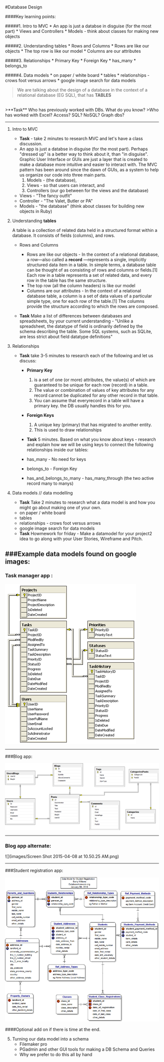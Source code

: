#Database Design

####Key learning points: 

#####1. Intro to MVC 
	* An app is just a databse in disguise (for the most part)
	* Views and Controllers
	* Models - think about classes for making new objects

#####2. Understanding tables
	* Rows and Columns
		* Rows are like our objects
		* The top row is like our model 
		* Columns are our attributes 
		
#####3. Relationships
	* Primary Key 
	* Foreign Key 
	* has_many 
	* belongs_to
	 

#####4. Data models
	* on paper / white board
	* tables
	* relationships - crows foot versus arrows
	* google image search for data models

	 	
> We are talking about the design of a database in the context of a relational database (EG SQL), that has **TABLES**

 <br/>
>**Task** Who has previously worked with DBs. What do you know? 
>Who has worked with Excel? Access? SQL? NoSQL? Graph dbs? 

---

1. Intro to MVC 
	* **Task** - take 2 minutes to research MVC and let's have a class discussion. 
	* An app is just a databse in disguise (for the most part). Perhaps "dressed up" is a better way to think about it, than "in disguise". Graphic User Interface or GUIs are just a layer that is created to make a database more intuitive and easier to interact with. The MVC pattern has been around since the dawn of GUIs, as a system to help us organize our code into three main parts. 
		1. Models - (the database), 
		2. Views - so that users can interact, and 
		3. Controllers (our go between for the views and the database)  		
	* Views - "The fancy outfit"
	* Controller - "The Valet, Butler or PA" 
	* Models - "the database" (think about classes for building new objects in Ruby)

2. Understanding **tables**

	A table is a collection of related data held in a structured format within a database. It consists of fields (columns), and rows.
	* Rows and Columns
		* Rows are like our objects - In the context of a relational database, a row—also called a **record** —represents a single, implicitly structured data item in a table. In simple terms, a database table can be thought of as consisting of rows and columns or fields.[1] Each row in a table represents a set of related data, and every row in the table has the same structure.
		* The top row (all the column headers) is like our model
		* Columns are our attributes - In the context of a relational database table, a column is a set of data values of a particular simple type, one for each row of the table.[1] The columns provide the structure according to which the rows are composed.
		
	* **Task** Make a list of differences between databases and spreadsheets, by your current understanding - "Unlike a spreadsheet, the datatype of field is ordinarily defined by the schema describing the table. Some SQL systems, such as SQLite, are less strict about field datatype definitions"
		
3. Relationships
	* **Task** take 3-5 minutes to research each of the following and let us discuss:
		* **Primary Key** 
			1. is a set of one (or more) attributes, the value(s) of which are guaranteed to be unique for each row (record) in a table.
			2. The value or combination of values of key attributes for any record cannot be duplicated for any other record in that table. 	
			3. You can assume that everyrecord in a table will have a primary key. the DB usually handles this for you. 
		 
		* **Foreign Keys** 
			1. A unique key (primary) that has migrated to another entity.
			2. This is used to draw relationships
		* **Task** 5 minutes. Based on what you know about keys - research and explain how we will be using keys to connect the following relationships inside our tables:
		* has_many - No need for keys 
		* belongs_to - Foreign Key 
		* has_and_belongs_to_many - has_many_through (the two active record many to manys)
	 

4. Data models // data modelling
	* **Task** Take 2 minutes to research what a data model is and how you might go about making one of your own. 
	* on paper / white board
	* tables
	* relationships - crows foot versus arrows
	* google image search for data models
	* **Task** Howmework for friday - Make a datamodel for your project2 idea to go along with your User Stories, Wireframe and Pitch. 

	
###Example data models found on google images:
---
### Task manager app : 

![image](images/IC170228.gif)	
	
---

###Blog app:

![](images/image_thumb_3.png)

---

### Blog app alternate:

![](images/Screen Shot 2015-04-08 at 10.50.25 AM.png)

---

###Student registration app:

![](images/student_registration_model.gif)

####Optional add on if there is time at the end. 

5. Turning our data model into a schema
	* Filemaker pro
	* PGadmin and other GUI tools for making a DB Schema and Queries
	* Why we prefer to do this all by hand 	
	

